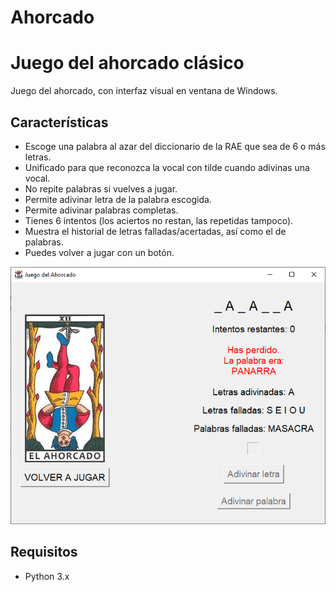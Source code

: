 # Ahorcado
# Juego del ahorcado clásico

Juego del ahorcado, con interfaz visual en ventana de Windows.

## Características

- Escoge una palabra al azar del diccionario de la RAE que sea de 6 o más letras.
- Unificado para que reconozca la vocal con tilde cuando adivinas una vocal.
- No repite palabras si vuelves a jugar.
- Permite adivinar letra de la palabra escogida.
- Permite adivinar palabras completas.
- Tienes 6 intentos (los aciertos no restan, las repetidas tampoco).
- Muestra el historial de letras falladas/acertadas, así como el de palabras.
- Puedes volver a jugar con un botón.

![Captura de pantalla de mi proyecto](https://github.com/jesusremis/Ahorcado/blob/master/Captura.PNG)


## Requisitos

- Python 3.x

